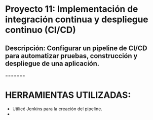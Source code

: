 # Proyecto 11: Implementación de integración continua y despliegue continuo (CI/CD) 
## Descripción: Configurar un pipeline de CI/CD para automatizar pruebas, construcción y despliegue de una aplicación. 

=======
# HERRAMIENTAS UTILIZADAS:
- Utilicé Jenkins para la creación del pipeline.
- 
